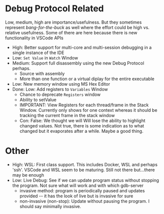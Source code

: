 # Debug Protocol Related

Low, medium, high are importance/usefulness. But they sometimes represent *bang-for-the-buck* as well where the effort could be high vs. relative usefulness. Some of there are here because there is new functionality in VSCode APIs

* High: Better support for multi-core and multi-session debugging in a single instance of the IDE
* Low: `Set Value` in `Watch` Window
* Medium: Support full disassembly using the new Debug Protocol perhaps.
  * Source with assembly
  * More than one function or a virtual diplay for the entire executable
* Low: New memory window using MS Hex Editor
* Done: Low: Add registers to `Variables` Window
  * Chance to deprecate `Registers` window
  * Ability to setValue
  * IMPORTANT: View Registers for each thread/frame in the Stack Window. Currently only shows for one context whereas it should be tracking the current frame in the stack window
  * Con: False: We thought we will Will lose the ability to highlight changed values. Not true, there is some indication as to what changed but it evaporates after a while. Maybe a good thing.

# Other

* High: WSL: First class support. This includes Docker, WSL and perhaps 'ssh'. VSCode and WSL seem to be maturing. Still not there but...there may be enough
* Low: Live Debug: See if we can update program status without stopping the program. Not sure what will work and with which gdb-server
  * invasive method: program is periodically paused and updates provided -- it has the look of live but is invasive for sure
  * non-invasive (non-stop): Update without pausing the program. I should say minimally invasive.
